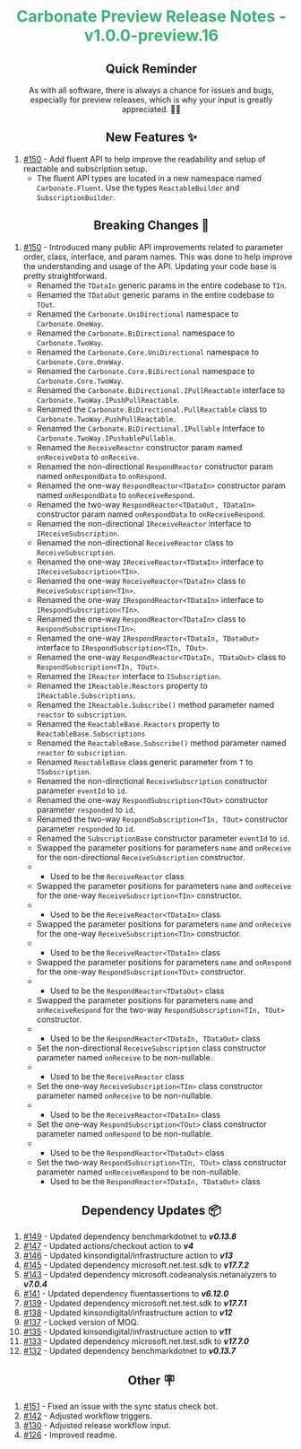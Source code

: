 <h1 align="center" style="color: mediumseagreen;font-weight: bold;">
Carbonate Preview Release Notes - v1.0.0-preview.16
</h1>

<h2 align="center" style="font-weight: bold;">Quick Reminder</h2>

<div align="center">

As with all software, there is always a chance for issues and bugs, especially for preview releases, which is why your input is greatly appreciated. 🙏🏼
</div>

<h2 align="center" style="font-weight: bold;">New Features ✨</h2>

1. [#150](https://github.com/KinsonDigital/Carbonate/issues/150) - Add fluent API to help improve the readability and setup of reactable and subscription setup.
   - The fluent API types are located in a new namespace named `Carbonate.Fluent`.  Use the types `ReactableBuilder` and `SubscriptionBuilder`.

<h2 align="center" style="font-weight: bold;">Breaking Changes 🧨</h2>

1. [#150](https://github.com/KinsonDigital/Carbonate/issues/150) - Introduced many public API improvements related to parameter order, class, interface, and param names.  This was done to help improve the understanding and usage of the API.  Updating your code base is pretty straightforward.
    - Renamed the `TDataIn` generic params in the entire codebase to `TIn`.
    - Renamed the `TDataOut` generic params in the entire codebase to `TOut`.
    - Renamed the `Carbonate.UniDirectional` namespace to `Carbonate.OneWay`.
    - Renamed the `Carbonate.BiDirectional` namespace to `Carbonate.TwoWay`.
    - Renamed the `Carbonate.Core.UniDirectional` namespace to `Carbonate.Core.OneWay`.
    - Renamed the `Carbonate.Core.BiDirectional` namespace to `Carbonate.Core.TwoWay`.
    - Renamed the `Carbonate.BiDirectional.IPullReactable` interface to `Carbonate.TwoWay.IPushPullReactable`.
    - Renamed the `Carbonate.BiDirectional.PullReactable` class to `Carbonate.TwoWay.PushPullReactable`.
    - Renamed the `Carbonate.BiDirectional.IPullable` interface to `Carbonate.TwoWay.IPushablePullable`.
    - Renamed the `ReceiveReactor` constructor param named `onReceiveData` to `onReceive`.
    - Renamed the non-directional `RespondReactor` constructor param named `onRespondData` to `onRespond`.
    - Renamed the one-way `RespondReactor<TDataIn>` constructor param named `onRespondData` to `onReceiveRespond`.
    - Renamed the two-way `RespondReactor<TDataOut, TDataIn>` constructor param named `onRespondData` to `onReceiveRespond`.
    - Renamed the non-directional `IReceiveReactor` interface to `IReceiveSubscription`.
    - Renamed the non-directional `ReceiveReactor` class to `ReceiveSubscription`.
    - Renamed the one-way `IReceiveReactor<TDataIn>` interface to `IReceiveSubscription<TIn>`.
    - Renamed the one-way `ReceiveReactor<TDataIn>` class to `ReceiveSubscription<TIn>`.
    - Renamed the one-way `IRespondReactor<TDataIn>` interface to `IRespondSubscription<TIn>`.
    - Renamed the one-way `RespondReactor<TDataIn>` class to `RespondSubscription<TIn>`.
    - Renamed the one-way `IRespondReactor<TDataIn, TDataOut>` interface to `IRespondSubscription<TIn, TOut>`.
    - Renamed the one-way `RespondReactor<TDataIn, TDataOut>` class to `RespondSubscription<TIn, TOut>`.
    - Renamed the `IReactor` interface to `ISubscription`.
    - Renamed the `IReactable.Reactors` property to `IReactable.Subscriptions`.
    - Renamed the `IReactable.Subscribe()` method parameter named `reactor` to `subscription`.
    - Renamed the `ReactableBase.Reactors` property to `ReactableBase.Subscriptions`
    - Renamed the `ReactableBase.Subscribe()` method parameter named `reactor` to `subscription`.
    - Renamed `ReactableBase` class generic parameter from `T` to `TSubscription`.
    - Renamed the non-directional `ReceiveSubscription` constructor parameter `eventId` to `id`.
    - Renamed the one-way `RespondSubscription<TOut>` constructor parameter `responded` to `id`.
    - Renamed the two-way `RespondSubscription<TIn, TOut>` constructor parameter `responded` to `id`.
    - Renamed the `SubscriptionBase` constructor parameter `eventId` to `id`.
    - Swapped the parameter positions for parameters `name` and `onReceive` for the non-directional `ReceiveSubscription` constructor.
    -    - Used to be the `ReceiveReactor` class
    - Swapped the parameter positions for parameters `name` and `onReceive` for the one-way `ReceiveSubscription<TIn>` constructor.
    -    - Used to be the `ReceiveReactor<TDataIn>` class
    - Swapped the parameter positions for parameters `name` and `onReceive` for the one-way `ReceiveSubscription<TIn>` constructor.
    -    - Used to be the `ReceiveReactor<TDataIn>` class
    - Swapped the parameter positions for parameters `name` and `onRespond` for the one-way `RespondSubscription<TOut>` constructor.
    -    - Used to be the `RespondReactor<TDataOut>` class
    - Swapped the parameter positions for parameters `name` and `onReceiveRespond` for the two-way `RespondSubscription<TIn, TOut>` constructor.
    -    - Used to be the `RespondReactor<TDataIn, TDataOut>` class
    - Set the non-directional `ReceiveSubscription` class constructor parameter named `onReceive` to be non-nullable.
    -    - Used to be the `ReceiveReactor` class
    - Set the one-way `ReceiveSubscription<TIn>` class constructor parameter named `onReceive` to be non-nullable.
    -    - Used to be the `ReceiveReactor<TDataIn>` class
    - Set the one-way `RespondSubscription<TOut>` class constructor parameter named `onRespond` to be non-nullable.
    -    - Used to be the `RespondReactor<TDataOut>` class
    - Set the two-way `RespondSubscription<TIn, TOut>` class constructor parameter named `onReceiveRespond` to be non-nullable.
      - Used to be the `RespondReactor<TDataIn, TDataOut>` class

<h2 align="center" style="font-weight: bold;">Dependency Updates 📦</h2>

1. [#149](https://github.com/KinsonDigital/Carbonate/pull/149) - Updated dependency benchmarkdotnet to _**v0.13.8**_
2. [#147](https://github.com/KinsonDigital/Carbonate/pull/147) - Updated actions/checkout action to _**v4**_
3. [#146](https://github.com/KinsonDigital/Carbonate/pull/146) - Updated kinsondigital/infrastructure action to _**v13**_
4. [#145](https://github.com/KinsonDigital/Carbonate/pull/145) - Updated dependency microsoft.net.test.sdk to _**v17.7.2**_
5. [#143](https://github.com/KinsonDigital/Carbonate/pull/143) - Updated dependency microsoft.codeanalysis.netanalyzers to _**v7.0.4**_
6. [#141](https://github.com/KinsonDigital/Carbonate/pull/141) - Updated dependency fluentassertions to _**v6.12.0**_
7. [#139](https://github.com/KinsonDigital/Carbonate/pull/139) - Updated dependency microsoft.net.test.sdk to _**v17.7.1**_
8. [#138](https://github.com/KinsonDigital/Carbonate/pull/138) - Updated kinsondigital/infrastructure action to _**v12**_
9. [#137](https://github.com/KinsonDigital/Carbonate/pull/137) - Locked version of MOQ.
10. [#135](https://github.com/KinsonDigital/Carbonate/pull/135) - Updated kinsondigital/infrastructure action to _**v11**_
11. [#133](https://github.com/KinsonDigital/Carbonate/pull/133) - Updated dependency microsoft.net.test.sdk to _**v17.7.0**_
12. [#132](https://github.com/KinsonDigital/Carbonate/pull/132) - Updated dependency benchmarkdotnet to _**v0.13.7**_

<h2 align="center" style="font-weight: bold;">Other 🪧</h2>

1. [#151](https://github.com/KinsonDigital/Carbonate/issues/151) - Fixed an issue with the sync status check bot.
2. [#142](https://github.com/KinsonDigital/Carbonate/issues/142) - Adjusted workflow triggers.
3. [#130](https://github.com/KinsonDigital/Carbonate/issues/130) - Adjusted release workflow input.
4. [#126](https://github.com/KinsonDigital/Carbonate/issues/126) - Improved readme.
